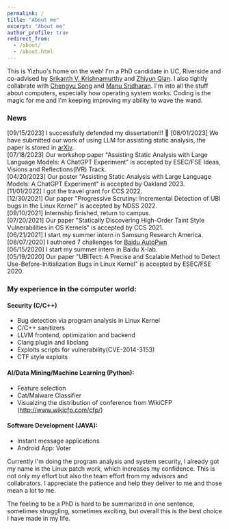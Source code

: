 ```yaml
---
permalink: /
title: "About me"
excerpt: "About me"
author_profile: true
redirect_from: 
  - /about/
  - /about.html
---
```


This is Yizhuo's home on the web! I'm a PhD candidate in UC, Riverside and co-advised by [Srikanth V. Krishnamurthy](https://www.cs.ucr.edu/~krish/) and [Zhiyun Qian](https://www.cs.ucr.edu/~zhiyunq/). I also tightly collabrate with [Chengyu Song](https://www.cs.ucr.edu/~csong/) and [Manu Sridharan](https://manu.sridharan.net). I'm into all the stuff about computers, especially how operating system works. Coding is the magic for me and I'm keeping improving my ability to wave the wand. 
### News
[09/15/2023] I successfully defended my dissertation!!! :confetti_ball: 
[08/01/2023] We have submitted our work of using LLM for assisting static analysis, the paper is stored in [arXiv](https://arxiv.org/abs/2308.00245).   
[07/18/2023] Our workshop paper "Assisting Static Analysis with Large Language Models: A ChatGPT Experiment" is accepted by ESEC/FSE Ideas, Visions and Reflections(IVR) Track.   
[04/20/2023] Our poster "Assisting Static Analysis with Large Language Models: A ChatGPT Experiment" is accepted by Oakland 2023.  
[11/01/2022] I got the travel grant for CCS 2022.   
[12/30/2021] Our paper "Progressive Scrutiny: Incremental Detection of UBI bugs in the Linux Kernel" is accepted by NDSS 2022.  
[09/10/2021] Internship finished, return to campus.  
[07/20/2021] Our paper "Statically Discovering High-Order Taint Style Vulnerabilities in OS Kernels" is accepted by CCS 2021.  
[06/21/2021] I start my summer intern in Samsung Research America.  
[08/07/2020] I authored 7 challenges for [Baidu AutoPwn](https://anquan.baidu.com/bctf/#/en/autopwn)  
[06/15/2020] I start my summer intern in Baidu X-lab.  
[05/19/2020] Our paper "UBITect: A Precise and Scalable Method to Detect Use-Before-Initialization Bugs in Linux Kernel" is accepted by ESEC/FSE 2020.

### My experience in the computer world:
#### Security (C/C++)
* Bug detection via program analysis in Linux Kernel
* C/C++ sanitizers  
* LLVM frontend, optimization and backend  
* Clang plugin and libclang  
* Exploits scripts for vulnerability(CVE-2014-3153)  
* CTF style exploits  

#### AI/Data Mining/Machine Learning (Python):
* Feature selection 
* Cat/Malware Classifier
* Visualzing the distribution of conference from WikiCFP (http://www.wikicfp.com/cfp/)


#### Software Development (JAVA):
* Instant message applications
* Android App: Voter

Currently I'm doing the program analysis and system security, I already got my name in the Linux patch work, which increases my confidence. This is not only my effort but also the team effort from my advisors and collabrators. I appreciate the patience and help they deliver to me and those mean a lot to me.

The feeling to be a PhD is hard to be summarized in one sentence, sometimes struggling, sometimes exciting, but overall this is the best choice I have made in my life. 
